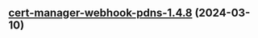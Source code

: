 

## [cert-manager-webhook-pdns-1.4.8](https://github.com/cyr-ius/truenas-charts/compare/cert-manager-webhook-pdns-1.4.7...cert-manager-webhook-pdns-1.4.8) (2024-03-10)

